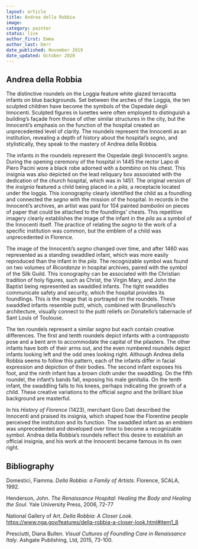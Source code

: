 ```yaml
---
layout: article
title: Andrea della Robbia
image:
category: painter
status: live
author_first: Emma
author_last: Derr
date_published: November 2019
date_updated: October 2020
---
```



## Andrea della Robbia

The distinctive roundels on the Loggia feature white glazed terracotta infants on blue backgrounds. Set between the arches of the Loggia, the ten sculpted children have become the symbols of the Ospedale degli Innocenti. Sculpted figures in lunettes were often employed to distinguish a building’s façade from those of other similar structures in the city, but the Innocenti’s emphasis on the function of the hospital created an unprecedented level of clarity. The roundels represent the Innocenti as an institution, revealing a depth of history about the hospital’s *segno*, and stylistically, they speak to the mastery of Andrea della Robbia.

<!-- more -->

The infants in the roundels represent the Ospedale degli Innocenti’s *segno*. During the opening ceremony of the hospital in 1445 the rector Lapo di Piero Pacini wore a black robe adorned with a *bambino* on his chest. This insignia was also depicted on the lead reliquary box associated with the dedication of the church hospital, which was in 1451. The original version of the *insignia* featured a child being placed in a *pila*, a receptacle located under the loggia. This iconography clearly identified the child as a foundling and connected the *segno* with the mission of the hospital. In records in the Innocenti’s archives, an artist was paid for 104 painted *bambolini* on pieces of paper that could be attached to the foundlings’ chests. This repetitive imagery clearly establishes the image of the infant in the *pila* as a symbol of the Innocenti itself. The practice of relating the *segno* to the work of a specific institution was common, but the emblem of a child was unprecedented in Florence.

The image of the Innocenti’s *segno* changed over time, and after 1460 was represented as a standing swaddled infant, which was more easily reproduced than the infant in the *pila*. The recognizable symbol was found on two volumes of *Ricordanze* in hospital archives, paired with the symbol of the Silk Guild.  This iconography can be associated with the Christian tradition of holy figures, such as Christ, the Virgin Mary, and John the Baptist being represented as swaddled infants. The tight swaddles communicate safety and security, which the hospital provides its foundlings. This is the image that is portrayed on the roundels. These swaddled infants resemble putti, which, combined with Brunelleschi’s architecture, visually connect to the putti reliefs on Donatello’s tabernacle of Sant Louis of Toulouse.

The ten roundels represent a similar *segno* but each contain creative differences. The first and tenth roundels depict infants with a contrapposto pose and a bent arm to accommodate the capital of the pilasters. The other infants have both of their arms out, and the even numbered roundels depict infants looking left and the odd ones looking right. Although Andrea della Robbia seems to follow this pattern, each of the infants differ in facial expression and depiction of their bodies. The second infant exposes his foot, and the ninth infant has a brown cloth under the swaddling. On the fifth roundel, the infant’s bands fall, exposing his male genitalia. On the tenth infant, the swaddling falls to his knees, perhaps indicating the growth of a child. These creative variations to the official *segno* and the brilliant blue background are masterful.

In his *History of Florence* (1423), merchant Goro Dati described the Innocenti and praised its insignia, which shaped how the Florentine people perceived the institution and its function. The swaddled infant as an emblem was unprecedented and developed over time to become a recognizable symbol. Andrea della Robbia’s roundels reflect this desire to establish an official insignia, and his work at the Innocenti became famous in its own right.

## Bibliography

Domestici, Fiamma. *Della Robbia: a Family of Artists*. Florence, SCALA, 1992.

Henderson, John. *The Renaissance Hospital: Healing the Body and Healing the Soul*. Yale University Press, 2006, 72-77

National Gallery of Art. *Della Robbia: A Closer Look.* https://www.nga.gov/features/della-robbia-a-closer-look.html#item1_8

Presciutti, Diana Bullen. *Visual Cultures of Foundling Care in Renaissance Italy*. Ashgate Publishing, Ltd, 2015, 73-100.  
